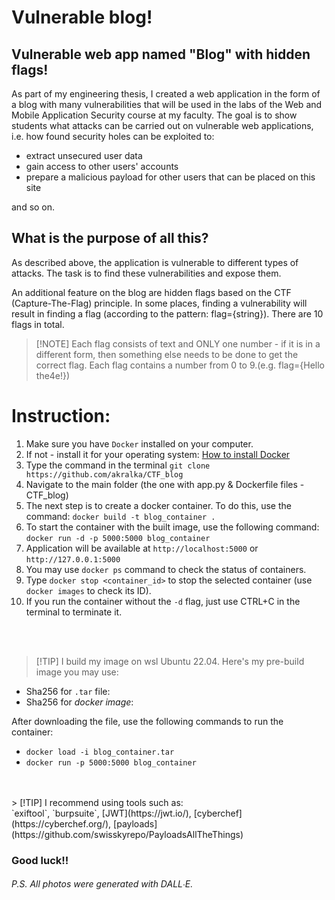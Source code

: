 # Vulnerable blog!

## Vulnerable web app named "Blog" with hidden flags!

As part of my engineering thesis, I created a web application in the form of a blog with many vulnerabilities that will be used in the labs of the Web and Mobile Application Security course at my faculty. 
The goal is to show students what attacks can be carried out on vulnerable web applications, i.e. how found security holes can be exploited to:

- extract unsecured user data
- gain access to other users' accounts
- prepare a malicious payload for other users that can be placed on this site

and so on.


## What is the purpose of all this?
As described above, the application is vulnerable to different types of attacks. The task is to find these vulnerabilities and expose them.

An additional feature on the blog are hidden flags based on the CTF (Capture-The-Flag) principle. In some places, finding a vulnerability will result in finding a flag (according to the pattern: flag={string}). There are 10 flags in total.

> [!NOTE] Each flag consists of text and ONLY one number - if it is in a different form, then something else needs to be done to get the correct flag. Each flag contains a number from 0 to 9.(e.g. flag={Hello the4e!})

# Instruction:
1. Make sure you have `Docker` installed on your computer.
2. If not - install it for your operating system: [How to install Docker](https://docs.docker.com/engine/install/)
3. Type the command in the terminal `git clone https://github.com/akralka/CTF_blog`
4. Navigate to the main folder (the one with app.py & Dockerfile files - CTF_blog)
5. The next step is to create a docker container. To do this, use the command: `docker build -t blog_container .`
6. To start the container with the built image, use the following command: `docker run -d -p 5000:5000 blog_container`
7. Application will be available at `http://localhost:5000` or `http://127.0.0.1:5000`
8. You may use `docker ps` command to check the status of containers.
9. Type `docker stop <container_id>` to stop the selected container (use `docker images` to check its ID).
10. If you run the container without the `-d` flag, just use CTRL+C in the terminal to terminate it.
<br>
<br>

> [!TIP] I build my image on wsl Ubuntu 22.04. Here's my pre-build image you may use: <br> 
<!-- - [Download blog_container.tar](link dysk google here) -->
- Sha256 for `.tar` file: 
- Sha256 for _docker image_:

After downloading the file, use the following commands to run the container:
- `docker load -i blog_container.tar` 
- `docker run -p 5000:5000 blog_container`
<br>
<br>
> [!TIP] I recommend using tools such as: <br> `exiftool`, `burpsuite`, [JWT](https://jwt.io/), [cyberchef](https://cyberchef.org/), [payloads](https://github.com/swisskyrepo/PayloadsAllTheThings) 

 ### Good luck!! 

###### P.S. All photos were generated with DALL∙E.
